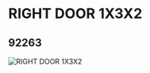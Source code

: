 # RIGHT DOOR 1X3X2
## 92263
![RIGHT DOOR 1X3X2](https://lc-www-live-s.legocdn.com/media/bricks/5/2/4594662.jpg)